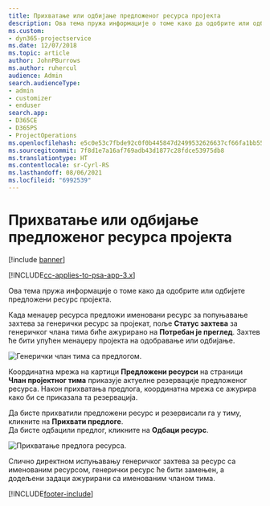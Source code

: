 ```yaml
---
title: Прихватање или одбијање предложеног ресурса пројекта
description: Ова тема пружа информације о томе како да одобрите или одбијете предложени ресурс пројекта.
ms.custom:
- dyn365-projectservice
ms.date: 12/07/2018
ms.topic: article
author: JohnPBurrows
ms.author: ruhercul
audience: Admin
search.audienceType:
- admin
- customizer
- enduser
search.app:
- D365CE
- D365PS
- ProjectOperations
ms.openlocfilehash: e5c0e53c7fbde92c0f0b445847d2499532626637cf66fa1bb556eccc1e6079ee
ms.sourcegitcommit: 7f8d1e7a16af769adb43d1877c28fdce53975db8
ms.translationtype: HT
ms.contentlocale: sr-Cyrl-RS
ms.lasthandoff: 08/06/2021
ms.locfileid: "6992539"
---
```

# <a name="accept-or-reject-a-proposed-project-resource"></a>Прихватање или одбијање предложеног ресурса пројекта

[!include [banner](../includes/psa-now-project-operations.md)]

[!INCLUDE[cc-applies-to-psa-app-3.x](../includes/cc-applies-to-psa-app-3x.md)]

Ова тема пружа информације о томе како да одобрите или одбијете предложени ресурс пројекта.

Када менаџер ресурса предложи именовани ресурс за попуњавање захтева за генерички ресурс за пројекат, поље **Статус захтева** за генеричког члана тима биће ажурирано на **Потребан је преглед**. Захтев ће бити упућен менаџеру пројекта на одобравање или одбијање.

![Генерички члан тима са предлогом.](media/RM-how-to-19.png)

Координатна мрежа на картици **Предложени ресурси** на страници **Члан пројектног тима** приказује актуелне резервације предложеног ресурса. Након прихватања предлога, координатна мрежа се ажурира како би се приказала та резервација. 

Да бисте прихватили предложени ресурс и резервисали га у тиму, кликните на **Прихвати предлоге**.  
Да бисте одбацили предлог, кликните на **Одбаци ресурс**.

![Прихватање предлога ресурса.](media/RM-how-to-20.png) 

Слично директном испуњавању генеричког захтева за ресурс са именованим ресурсом, генерички ресурс ће бити замењен, а додељени задаци ажурирани са именованим чланом тима.


[!INCLUDE[footer-include](../includes/footer-banner.md)]